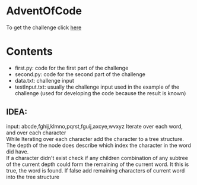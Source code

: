 # AdventOfCode

To get the challenge click [here](https://adventofcode.com/2018/day/2)

# Contents
  - first.py: code for the first part of the challenge
  - second.py: code for the second part of the challenge
  - data.txt: challenge input
  - testInput.txt: usually the challenge input used in the example of the challenge (used for developing the code because the result is known)



## IDEA:

input: abcde,fghij,klmno,pqrst,fguij,axcye,wvxyz
Iterate over each word, and over each character  
While Iterating over each character add the character to a tree structure. The depth of the node does describe which index the character in the word did have.  
If a character didn't exist check if any children combination of any subtree of the current depth could form the remaining of the current word. It this is true, the word is found. If false add remaining characters of current word into the tree structure